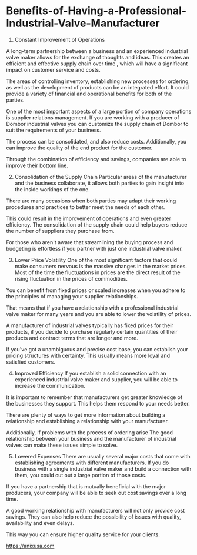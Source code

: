 # Benefits-of-Having-a-Professional-Industrial-Valve-Manufacturer

1) Constant Improvement of Operations

A long-term partnership between a business and an experienced industrial valve maker allows for the exchange of thoughts and ideas. This creates an efficient and effective supply chain over time , which will have a significant impact on customer service and costs.

The areas of controlling inventory, establishing new processes for ordering, as well as the development of products can be an integrated effort. It could provide a variety of financial and operational benefits for both of the parties.

One of the most important aspects of a large portion of company operations is supplier relations management. If you are working with a producer of Dombor industrial valves you can customize the supply chain of Dombor to suit the requirements of your business.

The process can be consolidated, and also reduce costs. Additionally, you can improve the quality of the end product for the customer.

Through the combination of efficiency and savings, companies are able to improve their bottom line.


2) Consolidation of the Supply Chain
Particular areas of the manufacturer and the business collaborate, it allows both parties to gain insight into the inside workings of the one.

There are many occasions when both parties may adapt their working procedures and practices to better meet the needs of each other.

This could result in the improvement of operations and even greater efficiency. The consolidation of the supply chain could help buyers reduce the number of suppliers they purchase from.

For those who aren't aware that streamlining the buying process and budgeting is effortless if you partner with just one industrial valve maker.



3) Lower Price Volatility
One of the most significant factors that could make consumers nervous is the massive changes in the market prices. Most of the time the fluctuations in prices are the direct result of the rising fluctuation in the prices of commodities.

You can benefit from fixed prices or scaled increases when you adhere to the principles of managing your supplier relationships.

That means that if you have a relationship with a professional industrial valve maker for many years and you are able to lower the volatility of prices.

A manufacturer of industrial valves typically has fixed prices for their products, if you decide to purchase regularly certain quantities of their products and contract terms that are longer and more.

If you've got a unambiguous and precise cost base, you can establish your pricing structures with certainty. This usually means more loyal and satisfied customers.

4) Improved Efficiency
If you establish a solid connection with an experienced industrial valve maker and supplier, you will be able to increase the communication.

It is important to remember that manufacturers get greater knowledge of the businesses they support. This helps them respond to your needs better.

There are plenty of ways to get more information about building a relationship and establishing a relationship with your manufacturer.

Additionally, if problems with the process of ordering arise The good relationship between your business and the manufacturer of industrial valves can make these issues simple to solve.

5) Lowered Expenses
There are usually several major costs that come with establishing agreements with different manufacturers. If you do business with a single industrial valve maker and build a connection with them, you could cut out a large portion of those costs.

If you have a partnership that is mutually beneficial with the major producers, your company will be able to seek out cost savings over a long time.

A good working relationship with manufacturers will not only provide cost savings. They can also help reduce the possibility of issues with quality, availability and even delays.

This way you can ensure higher quality service for your clients.

https://anixusa.com
